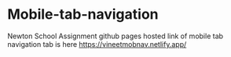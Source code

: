 # Mobile-tab-navigation
Newton School Assignment
github pages hosted link of mobile tab navigation tab is here  https://vineetmobnav.netlify.app/
